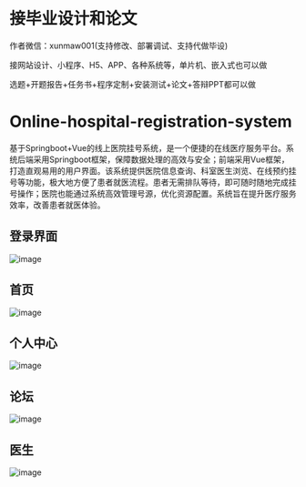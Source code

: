 # 接毕业设计和论文
作者微信：xunmaw001(支持修改、部署调试、支持代做毕设)

接网站设计、小程序、H5、APP、各种系统等，单片机、嵌入式也可以做

选题+开题报告+任务书+程序定制+安装测试+论文+答辩PPT都可以做
# Online-hospital-registration-system
基于Springboot+Vue的线上医院挂号系统，是一个便捷的在线医疗服务平台。系统后端采用Springboot框架，保障数据处理的高效与安全；前端采用Vue框架，打造直观易用的用户界面。该系统提供医院信息查询、科室医生浏览、在线预约挂号等功能，极大地方便了患者就医流程。患者无需排队等待，即可随时随地完成挂号操作；医院也能通过系统高效管理号源，优化资源配置。系统旨在提升医疗服务效率，改善患者就医体验。
## 登录界面
![image](https://github.com/user-attachments/assets/60dc46f8-c5d7-4d25-b93d-ce8c8b01e3e7)
## 首页
![image](https://github.com/user-attachments/assets/fa71cd00-8605-44ba-937a-73020e501c02)
## 个人中心
![image](https://github.com/user-attachments/assets/0a539312-7209-4787-aa18-45142ce4c2bc)
## 论坛
![image](https://github.com/user-attachments/assets/f18dfb19-3bfb-4e35-92a3-ae2bf3d87194)
## 医生
![image](https://github.com/user-attachments/assets/c4b3522d-f1fe-4ab4-937a-16dd77eaca06)


